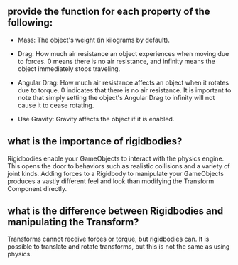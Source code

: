 ## provide the function for each property of the following:
-	Mass: The object's weight (in kilograms by default).

-	Drag: How much air resistance an object experiences when moving due to forces. 0 means there is no air resistance, and infinity means the object immediately stops traveling.


-	Angular Drag: How much air resistance affects an object when it rotates due to torque. 0 indicates that there is no air resistance. It is important to note that simply setting the object's Angular Drag to infinity will not cause it to cease rotating.

-	Use Gravity: Gravity affects the object if it is enabled.

## what is the importance of rigidbodies?
Rigidbodies enable your GameObjects to interact with the physics engine. This opens the door to behaviors such as realistic collisions and a variety of joint kinds. Adding forces to a Rigidbody to manipulate your GameObjects produces a vastly different feel and look than modifying the Transform Component directly.

## what is the difference between Rigidbodies and manipulating the Transform?
Transforms cannot receive forces or torque, but rigidbodies can. It is possible to translate and rotate transforms, but this is not the same as using physics.

